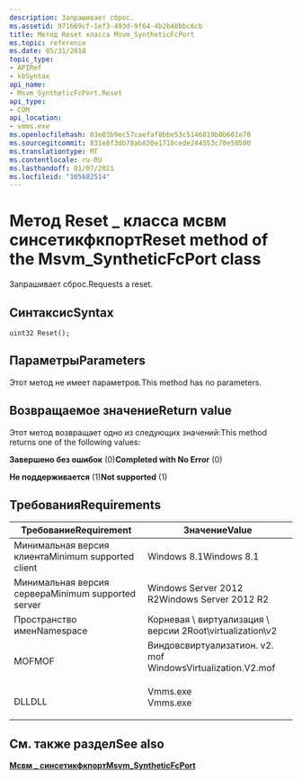 ```yaml
---
description: Запрашивает сброс.
ms.assetid: 971669cf-1ef3-493d-9f64-4b2b48bbc6cb
title: Метод Reset класса Msvm_SyntheticFcPort
ms.topic: reference
ms.date: 05/31/2018
topic_type:
- APIRef
- kbSyntax
api_name:
- Msvm_SyntheticFcPort.Reset
api_type:
- COM
api_location:
- vmms.exe
ms.openlocfilehash: 03e03b9ec57caefaf8bbe53c5146819b0b601e70
ms.sourcegitcommit: 831e8f3db78ab820e1710cede244553c70e50500
ms.translationtype: MT
ms.contentlocale: ru-RU
ms.lasthandoff: 01/07/2021
ms.locfileid: "105682514"
---
```

# <a name="reset-method-of-the-msvm_syntheticfcport-class"></a><span data-ttu-id="c79e0-103">Метод Reset \_ класса мсвм синсетикфкпорт</span><span class="sxs-lookup"><span data-stu-id="c79e0-103">Reset method of the Msvm\_SyntheticFcPort class</span></span>

<span data-ttu-id="c79e0-104">Запрашивает сброс.</span><span class="sxs-lookup"><span data-stu-id="c79e0-104">Requests a reset.</span></span>

## <a name="syntax"></a><span data-ttu-id="c79e0-105">Синтаксис</span><span class="sxs-lookup"><span data-stu-id="c79e0-105">Syntax</span></span>


```mof
uint32 Reset();
```



## <a name="parameters"></a><span data-ttu-id="c79e0-106">Параметры</span><span class="sxs-lookup"><span data-stu-id="c79e0-106">Parameters</span></span>

<span data-ttu-id="c79e0-107">Этот метод не имеет параметров.</span><span class="sxs-lookup"><span data-stu-id="c79e0-107">This method has no parameters.</span></span>

## <a name="return-value"></a><span data-ttu-id="c79e0-108">Возвращаемое значение</span><span class="sxs-lookup"><span data-stu-id="c79e0-108">Return value</span></span>

<span data-ttu-id="c79e0-109">Этот метод возвращает одно из следующих значений:</span><span class="sxs-lookup"><span data-stu-id="c79e0-109">This method returns one of the following values:</span></span>

<dl> <dt>

<span data-ttu-id="c79e0-110">**Завершено без ошибок** (0)</span><span class="sxs-lookup"><span data-stu-id="c79e0-110">**Completed with No Error** (0)</span></span>
</dt> <dt>

<span data-ttu-id="c79e0-111">**Не поддерживается** (1)</span><span class="sxs-lookup"><span data-stu-id="c79e0-111">**Not supported** (1)</span></span>
</dt> </dl>

## <a name="requirements"></a><span data-ttu-id="c79e0-112">Требования</span><span class="sxs-lookup"><span data-stu-id="c79e0-112">Requirements</span></span>



| <span data-ttu-id="c79e0-113">Требование</span><span class="sxs-lookup"><span data-stu-id="c79e0-113">Requirement</span></span> | <span data-ttu-id="c79e0-114">Значение</span><span class="sxs-lookup"><span data-stu-id="c79e0-114">Value</span></span> |
|-------------------------------------|---------------------------------------------------------------------------------------------------------|
| <span data-ttu-id="c79e0-115">Минимальная версия клиента</span><span class="sxs-lookup"><span data-stu-id="c79e0-115">Minimum supported client</span></span><br/> | <span data-ttu-id="c79e0-116">Windows 8.1</span><span class="sxs-lookup"><span data-stu-id="c79e0-116">Windows 8.1</span></span><br/>                                                                                  |
| <span data-ttu-id="c79e0-117">Минимальная версия сервера</span><span class="sxs-lookup"><span data-stu-id="c79e0-117">Minimum supported server</span></span><br/> | <span data-ttu-id="c79e0-118">Windows Server 2012 R2</span><span class="sxs-lookup"><span data-stu-id="c79e0-118">Windows Server 2012 R2</span></span><br/>                                                                       |
| <span data-ttu-id="c79e0-119">Пространство имен</span><span class="sxs-lookup"><span data-stu-id="c79e0-119">Namespace</span></span><br/>                | <span data-ttu-id="c79e0-120">Корневая \\ виртуализация \\ версии 2</span><span class="sxs-lookup"><span data-stu-id="c79e0-120">Root\\virtualization\\v2</span></span><br/>                                                                     |
| <span data-ttu-id="c79e0-121">MOF</span><span class="sxs-lookup"><span data-stu-id="c79e0-121">MOF</span></span><br/>                      | <dl> <span data-ttu-id="c79e0-122"><dt>Виндовсвиртуализатион. v2. mof</dt></span><span class="sxs-lookup"><span data-stu-id="c79e0-122"><dt>WindowsVirtualization.V2.mof</dt></span></span> </dl> |
| <span data-ttu-id="c79e0-123">DLL</span><span class="sxs-lookup"><span data-stu-id="c79e0-123">DLL</span></span><br/>                      | <dl> <span data-ttu-id="c79e0-124"><dt>Vmms.exe</dt></span><span class="sxs-lookup"><span data-stu-id="c79e0-124"><dt>Vmms.exe</dt></span></span> </dl>                     |



## <a name="see-also"></a><span data-ttu-id="c79e0-125">См. также раздел</span><span class="sxs-lookup"><span data-stu-id="c79e0-125">See also</span></span>

<dl> <dt>

[<span data-ttu-id="c79e0-126">**Мсвм \_ синсетикфкпорт**</span><span class="sxs-lookup"><span data-stu-id="c79e0-126">**Msvm\_SyntheticFcPort**</span></span>](msvm-syntheticfcport.md)
</dt> </dl>

 

 




